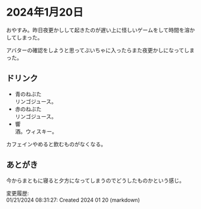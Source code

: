 # 2024年1月20日

おやすみ。昨日夜更かしして起きたのが遅い上に怪しいゲームをして時間を溶かしてしまった。

アバターの確認をしようと思ってぶいちゃに入ったらまた夜更かしになってしまった。

## ドリンク

- 青のねぶた  
リンゴジュース。
- 赤のねぶた  
リンゴジュース。
- 響  
酒。ウィスキー。

カフェインやめると飲むものがなくなる。

## あとがき

今からまともに寝ると夕方になってしまうのでどうしたものかという感じ。

変更履歴:  
01/21/2024 08:31:27: Created 2024 01 20 (markdown)  
